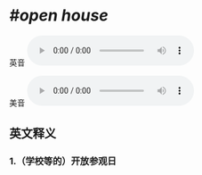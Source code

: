 # ***\#open house*** 
英音
<audio src="./media/open house1_AAC.aac" controls="controls"></audio>

美音
<audio src="./media/open house2_AAC.aac" controls="controls"></audio>



  

英文释义
---
### 1.**（学校等的）开放参观日**  


